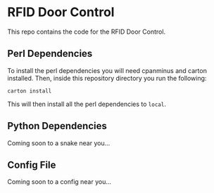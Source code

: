 # RFID Door Control

This repo contains the code for the RFID Door Control.

## Perl Dependencies

To install the perl dependencies you will need cpanminus and carton installed.
Then, inside this repository directory you run the following:

```
carton install
```

This will then install all the perl dependencies to `local`.

## Python Dependencies

Coming soon to a snake near you...

## Config File

Coming soon to a config near you...
